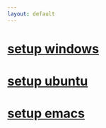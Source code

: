 ```yaml
---
layout: default
---
```



# [setup windows](./setup_windows)
# [setup ubuntu](./setup_ubuntu)
# [setup emacs](./setup_emacs)
